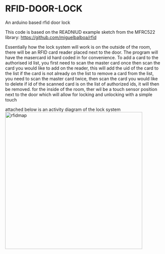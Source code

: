 # RFID-DOOR-LOCK
An arduino based rfid door lock

This code is based on the READNIUD example sketch from the MFRC522 library: https://github.com/miguelbalboa/rfid

Essentially how the lock system will work is on the outside of the room, there will be an RFID card reader placed next to the door. The program will have the masercard id hard coded in for convenience. To add a card to the authorised id list, you first need to scan the master card once then scan the card you would like to add on the reader, this will add the uid of the card to the list if the card is not already on the list
to remove a card from the list, you need to scan the master card twice, then scan the card you would like to delete
if id of the scanned card is on the list of authorized ids, it will then be removed.
for the inside of the room, ther wil be a touch sensor position next to the door which will allow for locking and unlocking 
with a simple touch


attached below is an activity diagram of the lock system
<img width="441" alt="rfidmap" src="https://user-images.githubusercontent.com/58381410/136876874-9b2fba10-d758-4c68-892c-76ac9421513f.png">
